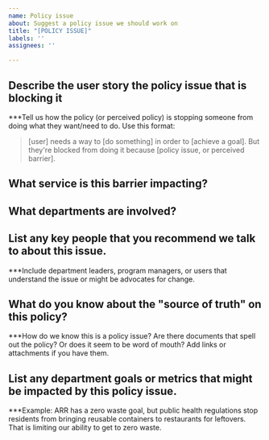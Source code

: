 ```yaml
---
name: Policy issue
about: Suggest a policy issue we should work on
title: "[POLICY ISSUE]"
labels: ''
assignees: ''

---
```


## Describe the user story the policy issue that is blocking it
***Tell us how the policy (or perceived policy) is stopping someone from doing what they want/need to do. Use this format:
> [user] needs a way to [do something] in order to [achieve a goal]. But they're blocked from doing it because [policy issue, or perceived barrier].


## What service is this barrier impacting? 


## What departments are involved?


## List any key people that you recommend we talk to about this issue. 
***Include department leaders, program managers, or users that understand the issue or might be advocates for change. 


## What do you know about the "source of truth" on this policy?
***How do we know this is a policy issue? Are there documents that spell out the policy? Or does it seem to be word of mouth? Add links or attachments if you have them. 


## List any department goals or metrics that might be impacted by this policy issue. 
***Example: ARR has a zero waste goal, but public health regulations stop residents from bringing reusable containers to restaurants for leftovers. That is limiting our ability to get to zero waste.
